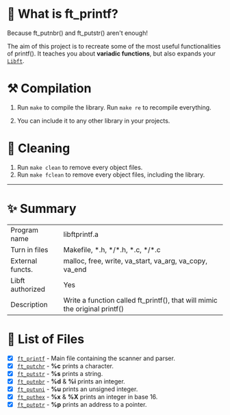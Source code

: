 # 🦊 What is ft_printf?

Because ft_putnbr() and ft_putstr() aren't enough!

The aim of this project is to recreate some of the most useful functionalities of printf(). It teaches you about **variadic functions**, but also expands your [`Libft`](https://github.com/flmarsou/1-Libft).

# ⚒️ Compilation

1. Run `make` to compile the library.
Run `make re` to recompile everything.

2. You can include it to any other library in your projects.

# 🧼 Cleaning

1. Run `make clean` to remove every object files.
2. Run `make fclean` to remove every object files, including the library.

---

# ✨ Summary

|     |     |
| --- | --- |
| Program name | libftprintf.a |
| Turn in files | Makefile, \*.h, \*/\*.h, \*.c, \*/\*.c |
| External functs. | malloc, free, write, va_start, va_arg, va_copy, va_end |
| Libft authorized | Yes |
| Description | Write a function called ft_printf(), that will mimic the original printf()

# 📑 List of Files

- [x] [`ft_printf`](https://github.com/flmarsou/2.1-printf/blob/main/src/ft_printf.c) - Main file containing the scanner and parser.
- [x] [`ft_putchr`](https://github.com/flmarsou/2.1-printf/blob/main/src/ft_putchr.c) - **%c** prints a character.
- [x] [`ft_putstr`](https://github.com/flmarsou/2.1-printf/blob/main/src/ft_putstr.c) - **%s** prints a string.
- [x] [`ft_putnbr`](https://github.com/flmarsou/2.1-printf/blob/main/src/ft_putnbr.c) - **%d** & **%i** prints an integer.
- [x] [`ft_putuni`](https://github.com/flmarsou/2.1-printf/blob/main/src/ft_putuni.c) - **%u** prints an unsigned integer.
- [x] [`ft_puthex`](https://github.com/flmarsou/2.1-printf/blob/main/src/ft_puthex.c) - **%x** & **%X** prints an integer in base 16.
- [x] [`ft_putptr`](https://github.com/flmarsou/2.1-printf/blob/main/src/ft_putptr.c) - **%p** prints an address to a pointer.
